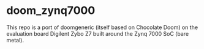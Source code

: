 # doom_zynq7000
This repo is a port of doomgeneric (itself based on Chocolate Doom) on the evaluation board Digilent Zybo Z7 built around the Zynq 7000 SoC (bare metal).
